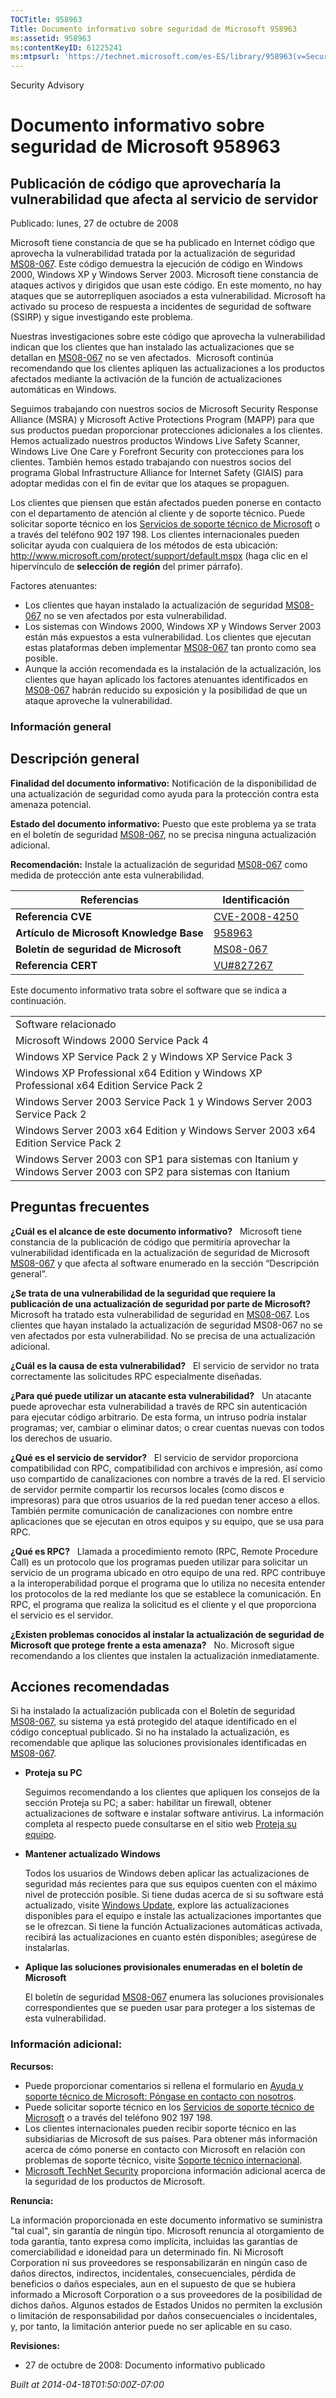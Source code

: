 ```yaml
---
TOCTitle: 958963
Title: Documento informativo sobre seguridad de Microsoft 958963
ms:assetid: 958963
ms:contentKeyID: 61225241
ms:mtpsurl: 'https://technet.microsoft.com/es-ES/library/958963(v=Security.10)'
---
```


Security Advisory

Documento informativo sobre seguridad de Microsoft 958963
=========================================================

Publicación de código que aprovecharía la vulnerabilidad que afecta al servicio de servidor
-------------------------------------------------------------------------------------------

Publicado: lunes, 27 de octubre de 2008

Microsoft tiene constancia de que se ha publicado en Internet código que aprovecha la vulnerabilidad tratada por la actualización de seguridad [MS08-067](http://technet.microsoft.com/security/bulletin/ms08-067). Este código demuestra la ejecución de código en Windows 2000, Windows XP y Windows Server 2003. Microsoft tiene constancia de ataques activos y dirigidos que usan este código. En este momento, no hay ataques que se autorrepliquen asociados a esta vulnerabilidad. Microsoft ha activado su proceso de respuesta a incidentes de seguridad de software (SSIRP) y sigue investigando este problema.

Nuestras investigaciones sobre este código que aprovecha la vulnerabilidad indican que los clientes que han instalado las actualizaciones que se detallan en [MS08-067](http://technet.microsoft.com/security/bulletin/ms08-067) no se ven afectados.  Microsoft continúa recomendando que los clientes apliquen las actualizaciones a los productos afectados mediante la activación de la función de actualizaciones automáticas en Windows.

Seguimos trabajando con nuestros socios de Microsoft Security Response Alliance (MSRA) y Microsoft Active Protections Program (MAPP) para que sus productos puedan proporcionar protecciones adicionales a los clientes. Hemos actualizado nuestros productos Windows Live Safety Scanner, Windows Live One Care y Forefront Security con protecciones para los clientes. También hemos estado trabajando con nuestros socios del programa Global Infrastructure Alliance for Internet Safety (GIAIS) para adoptar medidas con el fin de evitar que los ataques se propaguen.

Los clientes que piensen que están afectados pueden ponerse en contacto con el departamento de atención al cliente y de soporte técnico. Puede solicitar soporte técnico en los [Servicios de soporte técnico de Microsoft](http://support.microsoft.com/default.aspx?scid=fh;es-es;incidentsubmit) o a través del teléfono 902 197 198. Los clientes internacionales pueden solicitar ayuda con cualquiera de los métodos de esta ubicación: <http://www.microsoft.com/protect/support/default.mspx> (haga clic en el hipervínculo de **selección de región** del primer párrafo).

Factores atenuantes:

-   Los clientes que hayan instalado la actualización de seguridad [MS08-067](http://technet.microsoft.com/security/bulletin/ms08-067) no se ven afectados por esta vulnerabilidad.
-   Los sistemas con Windows 2000, Windows XP y Windows Server 2003 están más expuestos a esta vulnerabilidad. Los clientes que ejecutan estas plataformas deben implementar [MS08-067](http://technet.microsoft.com/security/bulletin/ms08-067) tan pronto como sea posible.
-   Aunque la acción recomendada es la instalación de la actualización, los clientes que hayan aplicado los factores atenuantes identificados en [MS08-067](http://technet.microsoft.com/security/bulletin/ms08-067) habrán reducido su exposición y la posibilidad de que un ataque aproveche la vulnerabilidad.

### Información general

Descripción general
-------------------

<span></span>
**Finalidad del documento informativo:** Notificación de la disponibilidad de una actualización de seguridad como ayuda para la protección contra esta amenaza potencial.

**Estado del documento informativo:** Puesto que este problema ya se trata en el boletín de seguridad [MS08-067](http://technet.microsoft.com/security/bulletin/ms08-067), no se precisa ninguna actualización adicional.

**Recomendación:** Instale la actualización de seguridad [MS08-067](http://technet.microsoft.com/security/bulletin/ms08-067) como medida de protección ante esta vulnerabilidad.

| Referencias                              | Identificación                                                                   |
|------------------------------------------|----------------------------------------------------------------------------------|
| **Referencia CVE**                       | [CVE-2008-4250](http://www.cve.mitre.org/cgi-bin/cvename.cgi?name=cve-2008-4250) |
| **Artículo de Microsoft Knowledge Base** | [958963](http://support.microsoft.com/kb/958963)                                 |
| **Boletín de seguridad de Microsoft**    | [MS08-067](http://technet.microsoft.com/security/bulletin/ms08-067)              |
| **Referencia CERT**                      | [VU\#827267](http://www.kb.cert.org/vuls/id/827267)                              |

Este documento informativo trata sobre el software que se indica a continuación.

|                                                                                                               |
|---------------------------------------------------------------------------------------------------------------|
| Software relacionado                                                                                          |
| Microsoft Windows 2000 Service Pack 4                                                                         |
| Windows XP Service Pack 2 y Windows XP Service Pack 3                                                         |
| Windows XP Professional x64 Edition y Windows XP Professional x64 Edition Service Pack 2                      |
| Windows Server 2003 Service Pack 1 y Windows Server 2003 Service Pack 2                                       |
| Windows Server 2003 x64 Edition y Windows Server 2003 x64 Edition Service Pack 2                              |
| Windows Server 2003 con SP1 para sistemas con Itanium y Windows Server 2003 con SP2 para sistemas con Itanium |

Preguntas frecuentes
--------------------

<span></span>
**¿Cuál es el alcance de este documento informativo?**  
Microsoft tiene constancia de la publicación de código que permitiría aprovechar la vulnerabilidad identificada en la actualización de seguridad de Microsoft [MS08-067](http://technet.microsoft.com/security/bulletin/ms08-067) y que afecta al software enumerado en la sección “Descripción general”.

**¿Se trata de una vulnerabilidad de la seguridad que requiere la publicación de una actualización de seguridad por parte de Microsoft?**  
Microsoft ha tratado esta vulnerabilidad de seguridad en [MS08-067](http://technet.microsoft.com/security/bulletin/ms08-067). Los clientes que hayan instalado la actualización de seguridad MS08-067 no se ven afectados por esta vulnerabilidad. No se precisa de una actualización adicional.

**¿Cuál es la causa de esta vulnerabilidad?**  
El servicio de servidor no trata correctamente las solicitudes RPC especialmente diseñadas.

**¿Para qué puede utilizar un atacante esta vulnerabilidad?**  
Un atacante puede aprovechar esta vulnerabilidad a través de RPC sin autenticación para ejecutar código arbitrario. De esta forma, un intruso podría instalar programas; ver, cambiar o eliminar datos; o crear cuentas nuevas con todos los derechos de usuario.

**¿Qué es el servicio de servidor?**  
El servicio de servidor proporciona compatibilidad con RPC, compatibilidad con archivos e impresión, así como uso compartido de canalizaciones con nombre a través de la red. El servicio de servidor permite compartir los recursos locales (como discos e impresoras) para que otros usuarios de la red puedan tener acceso a ellos. También permite comunicación de canalizaciones con nombre entre aplicaciones que se ejecutan en otros equipos y su equipo, que se usa para RPC.

**¿Qué es RPC?**  
Llamada a procedimiento remoto (RPC, Remote Procedure Call) es un protocolo que los programas pueden utilizar para solicitar un servicio de un programa ubicado en otro equipo de una red. RPC contribuye a la interoperabilidad porque el programa que lo utiliza no necesita entender los protocolos de la red mediante los que se establece la comunicación. En RPC, el programa que realiza la solicitud es el cliente y el que proporciona el servicio es el servidor.

**¿Existen problemas conocidos al instalar la actualización de seguridad de Microsoft que protege frente a esta amenaza?**  
No. Microsoft sigue recomendando a los clientes que instalen la actualización inmediatamente.

Acciones recomendadas
---------------------

<span></span>
Si ha instalado la actualización publicada con el Boletín de seguridad [MS08-067](http://technet.microsoft.com/security/bulletin/ms08-067), su sistema ya está protegido del ataque identificado en el código conceptual publicado. Si no ha instalado la actualización, es recomendable que aplique las soluciones provisionales identificadas en [MS08-067](http://technet.microsoft.com/security/bulletin/ms08-067).

-   **Proteja su PC**

    Seguimos recomendando a los clientes que apliquen los consejos de la sección Proteja su PC; a saber: habilitar un firewall, obtener actualizaciones de software e instalar software antivirus. La información completa al respecto puede consultarse en el sitio web [Proteja su equipo](http://www.microsoft.com/spain/seguridad/content/pc/default.aspx).

-   **Mantener actualizado Windows**

    Todos los usuarios de Windows deben aplicar las actualizaciones de seguridad más recientes para que sus equipos cuenten con el máximo nivel de protección posible. Si tiene dudas acerca de si su software está actualizado, visite [Windows Update](http://windowsupdate.microsoft.com/), explore las actualizaciones disponibles para el equipo e instale las actualizaciones importantes que se le ofrezcan. Si tiene la función Actualizaciones automáticas activada, recibirá las actualizaciones en cuanto estén disponibles; asegúrese de instalarlas.

-   **Aplique las soluciones provisionales enumeradas en el boletín de Microsoft**

    El boletín de seguridad [MS08-067](http://technet.microsoft.com/security/bulletin/ms08-067) enumera las soluciones provisionales correspondientes que se pueden usar para proteger a los sistemas de esta vulnerabilidad.

### Información adicional:

**Recursos:**

-   Puede proporcionar comentarios si rellena el formulario en [Ayuda y soporte técnico de Microsoft: Póngase en contacto con nosotros](https://support.microsoft.com/common/survey.aspx?scid=sw;en;1257&amp;showpage=1&amp;ws=technet&amp;sd=tech).
-   Puede solicitar soporte técnico en los [Servicios de soporte técnico de Microsoft](http://support.microsoft.com/default.aspx?scid=fh;es-es;incidentsubmit) o a través del teléfono 902 197 198.
-   Los clientes internacionales pueden recibir soporte técnico en las subsidiarias de Microsoft de sus países. Para obtener más información acerca de cómo ponerse en contacto con Microsoft en relación con problemas de soporte técnico, visite [Soporte técnico internacional](http://go.microsoft.com/fwlink/?linkid=21155).
-   [Microsoft TechNet Security](http://www.microsoft.com/spain/technet/security/default.mspx) proporciona información adicional acerca de la seguridad de los productos de Microsoft.

**Renuncia:**

La información proporcionada en este documento informativo se suministra "tal cual", sin garantía de ningún tipo. Microsoft renuncia al otorgamiento de toda garantía, tanto expresa como implícita, incluidas las garantías de comerciabilidad e idoneidad para un determinado fin. Ni Microsoft Corporation ni sus proveedores se responsabilizarán en ningún caso de daños directos, indirectos, incidentales, consecuenciales, pérdida de beneficios o daños especiales, aun en el supuesto de que se hubiera informado a Microsoft Corporation o a sus proveedores de la posibilidad de dichos daños. Algunos estados de Estados Unidos no permiten la exclusión o limitación de responsabilidad por daños consecuenciales o incidentales, y, por tanto, la limitación anterior puede no ser aplicable en su caso.

**Revisiones:**

-   27 de octubre de 2008: Documento informativo publicado

*Built at 2014-04-18T01:50:00Z-07:00*
